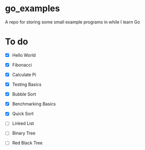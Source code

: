 # go_examples
A repo for storing some small example programs in while I learn Go

# To do
- [X] Hello World
- [X] Fibonacci
- [X] Calculate Pi
- [X] Testing Basics
- [X] Bubble Sort
- [X] Benchmarking Basics
- [X] Quick Sort
- [ ] Linked List
- [ ] Binary Tree
- [ ] Red Black Tree

